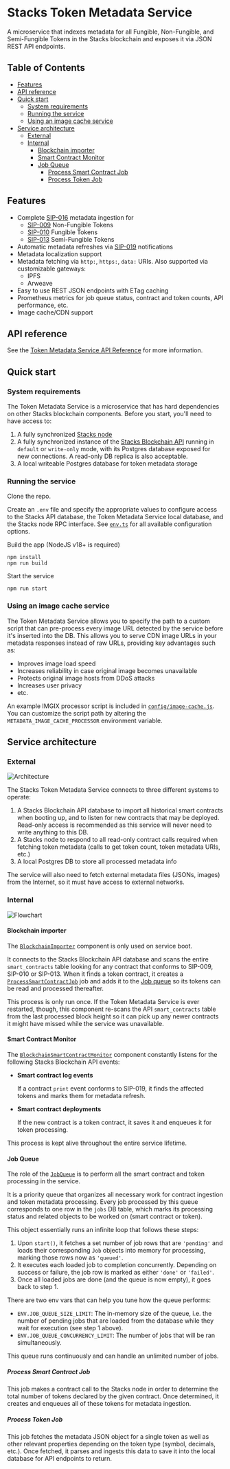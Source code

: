 # Stacks Token Metadata Service

A microservice that indexes metadata for all Fungible, Non-Fungible, and Semi-Fungible Tokens in the
Stacks blockchain and exposes it via JSON REST API endpoints.

## Table of Contents

* [Features](#features)
* [API reference](#api-reference)
* [Quick start](#quick-start)
    * [System requirements](#system-requirements)
    * [Running the service](#running-the-service)
    * [Using an image cache service](#using-an-image-cache-service)
* [Service architecture](#service-architecture)
    * [External](#external)
    * [Internal](#internal)
        * [Blockchain importer](#smart-contract-importer)
        * [Smart Contract Monitor](#smart-contract-monitor)
        * [Job Queue](#job-queue)
            * [Process Smart Contract Job](#process-smart-contract-job)
            * [Process Token Job](#process-token-job)

## Features

* Complete
  [SIP-016](https://github.com/stacksgov/sips/blob/main/sips/sip-016/sip-016-token-metadata.md)
  metadata ingestion for
    * [SIP-009](https://github.com/stacksgov/sips/blob/main/sips/sip-009/sip-009-nft-standard.md)
      Non-Fungible Tokens
    * [SIP-010](https://github.com/stacksgov/sips/blob/main/sips/sip-010/sip-010-fungible-token-standard.md)
      Fungible Tokens
    * [SIP-013](https://github.com/stacksgov/sips/blob/main/sips/sip-013/sip-013-semi-fungible-token-standard.md)
      Semi-Fungible Tokens
* Automatic metadata refreshes via [SIP-019](https://github.com/stacksgov/sips/pull/72)
  notifications
* Metadata localization support
* Metadata fetching via `http:`, `https:`, `data:` URIs. Also supported via customizable gateways:
    * IPFS
    * Arweave
* Easy to use REST JSON endpoints with ETag caching
* Prometheus metrics for job queue status, contract and token counts, API performance, etc.
* Image cache/CDN support

## API reference

See the [Token Metadata Service API Reference]() for more information.

## Quick start

### System requirements

The Token Metadata Service is a microservice that has hard dependencies on other Stacks blockchain
components. Before you start, you'll need to have access to:

1. A fully synchronized [Stacks node](https://github.com/stacks-network/stacks-blockchain)
1. A fully synchronized instance of the [Stacks Blockchain
API](https://github.com/hirosystems/stacks-blockchain-api) running in `default` or `write-only`
mode, with its Postgres database exposed for new connections. A read-only DB replica is also
acceptable.
1. A local writeable Postgres database for token metadata storage

### Running the service

Clone the repo.

Create an `.env` file and specify the appropriate values to configure access to the Stacks API
database, the Token Metadata Service local database, and the Stacks node RPC interface. See
[`env.ts`](https://github.com/hirosystems/token-metadata-service/blob/develop/src/env.ts) for all
available configuration options.

Build the app (NodeJS v18+ is required)
```
npm install
npm run build
```

Start the service
```
npm run start
```

### Using an image cache service

The Token Metadata Service allows you to specify the path to a custom script that can pre-process
every image URL detected by the service before it's inserted into the DB. This allows you to serve
CDN image URLs in your metadata responses instead of raw URLs, providing key advantages such as:

* Improves image load speed
* Increases reliability in case original image becomes unavailable
* Protects original image hosts from DDoS attacks
* Increases user privacy
* etc.

An example IMGIX processor script is included in
[`config/image-cache.js`](https://github.com/hirosystems/token-metadata-service/blob/develop/config/image-cache.js).
You can customize the script path by altering the `METADATA_IMAGE_CACHE_PROCESSOR` environment
variable.

## Service architecture

### External

![Architecture](architecture.png)

The Stacks Token Metadata Service connects to three different systems to operate:

1. A Stacks Blockchain API database to import all historical smart contracts when booting up, and to
   listen for new contracts that may be deployed. Read-only access is recommended as this service
   will never need to write anything to this DB.
1. A Stacks node to respond to all read-only contract calls required when fetching token metadata
   (calls to get token count, token metadata URIs, etc.)
1. A local Postgres DB to store all processed metadata info

The service will also need to fetch external metadata files (JSONs, images) from the Internet, so it
must have access to external networks.

### Internal

![Flowchart](flowchart.png)

#### Blockchain importer

The
[`BlockchainImporter`](https://github.com/hirosystems/token-metadata-service/blob/develop/src/token-processor/blockchain-api/blockchain-importer.ts)
component is only used on service boot.

It connects to the Stacks Blockchain API database and scans the entire `smart_contracts` table
looking for any contract that conforms to SIP-009, SIP-010 or SIP-013. When it finds a token
contract, it creates a
[`ProcessSmartContractJob`](https://github.com/hirosystems/token-metadata-service/blob/develop/src/token-processor/process-smart-contract-job.ts)
job and adds it to the [Job queue](#job-queue) so its tokens can be read and processed thereafter.

This process is only run once. If the Token Metadata Service is ever restarted, though, this
component re-scans the API `smart_contracts` table from the last processed block height so it can
pick up any newer contracts it might have missed while the service was unavailable.

#### Smart Contract Monitor

The
[`BlockchainSmartContractMonitor`](https://github.com/hirosystems/token-metadata-service/blob/develop/src/token-processor/blockchain-api/blockchain-smart-contract-monitor.ts)
component constantly listens for the following Stacks Blockchain API events:

* **Smart contract log events**
    
    If a contract `print` event conforms to SIP-019, it finds the affected tokens and marks them for
    metadata refresh.

* **Smart contract deployments**

    If the new contract is a token contract, it saves it and enqueues it for token processing.

This process is kept alive throughout the entire service lifetime.

#### Job Queue

The role of the
[`JobQueue`](https://github.com/hirosystems/token-metadata-service/blob/develop/src/token-processor/queue/job-queue.ts)
is to perform all the smart contract and token processing in the service.

It is a priority queue that organizes all necessary work for contract ingestion and token metadata
processing. Every job processed by this queue corresponds to one row in the `jobs` DB table, which
marks its processing status and related objects to be worked on (smart contract or token).

This object essentially runs an infinite loop that follows these steps:
1. Upon `start()`, it fetches a set number of job rows that are `'pending'` and loads their
   corresponding `Job` objects into memory for processing, marking those rows now as `'queued'`.
2. It executes each loaded job to completion concurrently. Depending on success or failure, the job
   row is marked as either `'done'` or `'failed'`.
3. Once all loaded jobs are done (and the queue is now empty), it goes back to step 1.

There are two env vars that can help you tune how the queue performs:
* `ENV.JOB_QUEUE_SIZE_LIMIT`: The in-memory size of the queue, i.e. the number of pending jobs that
   are loaded from the database while they wait for execution (see step 1 above).
* `ENV.JOB_QUEUE_CONCURRENCY_LIMIT`: The number of jobs that will be ran simultaneously.

This queue runs continuously and can handle an unlimited number of jobs.

##### Process Smart Contract Job

This job makes a contract call to the Stacks node in order to determine the total number of tokens
declared by the given contract. Once determined, it creates and enqueues all of these tokens for
metadata ingestion.

##### Process Token Job

This job fetches the metadata JSON object for a single token as well as other relevant properties
depending on the token type (symbol, decimals, etc.). Once fetched, it parses and ingests this data
to save it into the local database for API endpoints to return.

